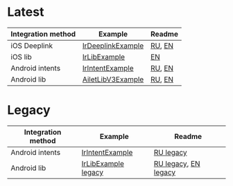 # Latest
  Integration method | Example | Readme
------------- | ------------- | -------------
iOS Deeplink  |  [IrDeeplinkExample](https://github.com/intrtl/AiletLibraryExamples/tree/master/iOS/IrDeeplinkExample) | [RU](https://github.com/intrtl/AiletLibraryExamples/blob/master/iOS/IrDeeplinkExample/README.md), [EN](https://github.com/intrtl/AiletLibraryExamples/blob/master/iOS/IrDeeplinkExample/readme_en.md)
iOS lib | [IrLibExample](https://github.com/intrtl/AiletLibraryExamples/tree/master/iOS/IrLibExample) | [EN](https://github.com/intrtl/AiletLibraryExamples/blob/master/iOS/IrLibExample/readme.md)
Android intents | [IrIntentExample](https://github.com/intrtl/AiletLibraryExamples/tree/master/Android/IrIntentExample) | [RU](https://github.com/intrtl/AiletLibraryExamples/blob/master/Android/IrIntentExample/readme_v2.md), [EN](https://github.com/intrtl/AiletLibraryExamples/blob/master/Android/IrIntentExample/readme_v2_en.md)
Android lib | [AiletLibV3Example](https://github.com/intrtl/AiletLibV3Example) | [RU](https://github.com/intrtl/AiletLibV3Example), [EN](https://github.com/intrtl/AiletLibV3Example/readme_en.md)
# Legacy

  Integration method | Example | Readme
------------- | ------------- | -------------
Android intents | [IrIntentExample](https://github.com/intrtl/AiletLibraryExamples/tree/master/Android/IrIntentExample) | [RU legacy](https://github.com/intrtl/AiletLibraryExamples/blob/master/Android/IrIntentExample/readme.md)
Android lib | [IrLibExample legacy](https://github.com/intrtl/AiletLibraryExamples/tree/master/Android/IrLibExample) | [RU legacy](https://github.com/intrtl/AiletLibraryExamples/blob/master/Android/IrLibExample/readme.md), [EN legacy](https://github.com/intrtl/AiletLibraryExamples/blob/master/Android/IrLibExample/readme_en.md)